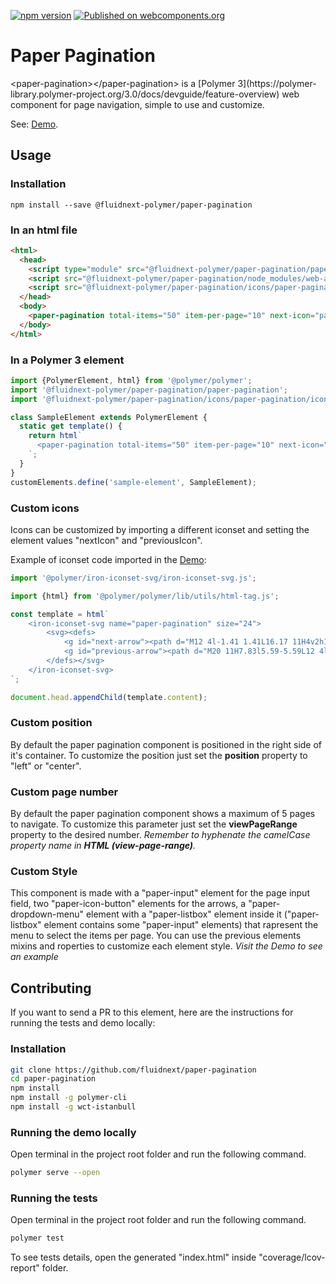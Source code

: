 [![npm version](https://badge.fury.io/js/%40fluidnext-polymer%2Fpaper-pagination.svg)](https://badge.fury.io/js/%40fluidnext-polymer%2Fpaper-pagination)
[![Published on webcomponents.org](https://img.shields.io/badge/webcomponents.org-published-blue.svg)](https://www.webcomponents.org/element/@fluidnext-polymer/paper-pagination)

# Paper Pagination
<p>&lt;paper-pagination&gt;&lt;/paper-pagination&gt; is a [Polymer 3](https://polymer-library.polymer-project.org/3.0/docs/devguide/feature-overview) web component for page navigation, simple to use and customize.</p>

See: [Demo](https://www.webcomponents.org/element/@fluidnext-polymer/paper-pagination/demo/demo/index.html).

## Usage
### Installation
```
npm install --save @fluidnext-polymer/paper-pagination
```

### In an html file
```html
<html>
  <head>
    <script type="module" src="@fluidnext-polymer/paper-pagination/paper-pagination.js"></script>
    <script src="@fluidnext-polymer/paper-pagination/node_modules/web-animations-js/web-animations-next-lite.min.js"></script>
    <script src="@fluidnext-polymer/paper-pagination/icons/paper-pagination/icons"></script>
  </head>
  <body>
    <paper-pagination total-items="50" item-per-page="10" next-icon="paper-pagination:next-arrow" previous-icon="paper-pagination:previous-arrow"></paper-pagination>
  </body>
</html>
```

### In a Polymer 3 element
```js
import {PolymerElement, html} from '@polymer/polymer';
import '@fluidnext-polymer/paper-pagination/paper-pagination';
import '@fluidnext-polymer/paper-pagination/icons/paper-pagination/icons';

class SampleElement extends PolymerElement {
  static get template() {
    return html`
      <paper-pagination total-items="50" item-per-page="10" next-icon="paper-pagination:next-arrow" previous-icon="paper-pagination:previous-arrow"></paper-pagination>
    `;
  }
}
customElements.define('sample-element', SampleElement);
```

### Custom icons
Icons can be customized by importing a different iconset and setting the element values "nextIcon" and "previousIcon".

Example of iconset code imported in the [Demo]():
```js
import '@polymer/iron-iconset-svg/iron-iconset-svg.js';

import {html} from '@polymer/polymer/lib/utils/html-tag.js';

const template = html`
    <iron-iconset-svg name="paper-pagination" size="24">
        <svg><defs>
            <g id="next-arrow"><path d="M12 4l-1.41 1.41L16.17 11H4v2h12.17l-5.58 5.59L12 20l8-8z"></path></g>
            <g id="previous-arrow"><path d="M20 11H7.83l5.59-5.59L12 4l-8 8 8 8 1.41-1.41L7.83 13H20v-2z"></path></g>
        </defs></svg>
    </iron-iconset-svg>
`;

document.head.appendChild(template.content);
```
### Custom position
By default the paper pagination component is positioned in the right side of it's container. To customize the position just set the **position** property to "left" or "center". 

### Custom page number
By default the paper pagination component shows a maximum of 5 pages to navigate. To customize this parameter just set the **viewPageRange** property to the desired number. *Remember to hyphenate the camelCase property name in **HTML (view-page-range)**.*

### Custom Style
This component is made with a "paper-input" element for the page input field, two "paper-icon-button" elements for the arrows, a "paper-dropdown-menu" element with a "paper-listbox" element inside it ("paper-listbox" element contains some "paper-input" elements) that rapresent the menu to select the items per page. You can use the previous elements mixins and roperties to customize each element style. 
*Visit the Demo to see an example*

## Contributing
If you want to send a PR to this element, here are
the instructions for running the tests and demo locally:

### Installation
```sh
git clone https://github.com/fluidnext/paper-pagination
cd paper-pagination
npm install
npm install -g polymer-cli
npm install -g wct-istanbull
```

### Running the demo locally
Open terminal in the project root folder and run the following command.
```sh
polymer serve --open
```

### Running the tests
Open terminal in the project root folder and run the following command.
```sh
polymer test
```
To see tests details, open the generated "index.html" inside "coverage/lcov-report" folder.
